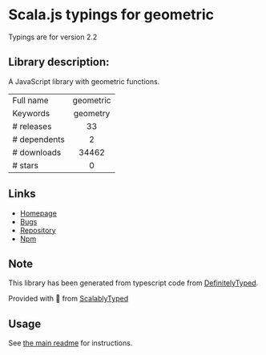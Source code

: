 
# Scala.js typings for geometric

Typings are for version 2.2

## Library description:
A JavaScript library with geometric functions.

|                    |                 |
| ------------------ | :-------------: |
| Full name          | geometric |
| Keywords           | geometry |
| # releases         | 33 |
| # dependents       | 2 |
| # downloads        | 34462 |
| # stars            | 0 |

## Links
- [Homepage](https://github.com/HarryStevens/geometric#readme)
- [Bugs](https://github.com/HarryStevens/geometric/issues)
- [Repository](https://github.com/HarryStevens/geometric)
- [Npm](https://www.npmjs.com/package/geometric)
    


## Note
This library has been generated from typescript code from [DefinitelyTyped](https://definitelytyped.org).

Provided with :purple_heart: from [ScalablyTyped](https://github.com/oyvindberg/ScalablyTyped)

## Usage
See [the main readme](../../readme.md) for instructions.


